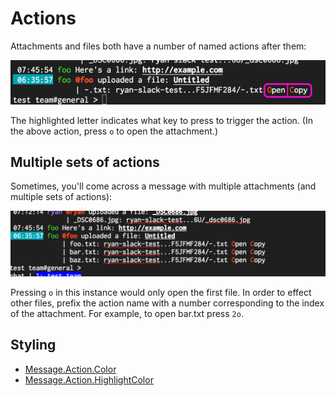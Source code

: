 # Actions

Attachments and files both have a number of named actions after them:

![Two Actions](gifs/Actions.png)

The highlighted letter indicates what key to press to trigger the action. (In the above action,
press `o` to open the attachment.)

## Multiple sets of actions

Sometimes, you'll come across a message with multiple attachments (and multiple sets of actions):

![Multiple Attachments](gifs/ActionsMultiple.png)

Pressing `o` in this instance would only open the first file. In order to effect other files, prefix
the action name with a number corresponding to the index of the attachment. For example, to open
bar.txt press `2o`.

## Styling
- [Message.Action.Color](configuration/Message.Action.Color.md)
- [Message.Action.HighlightColor](configuration/Message.Action.HighlightColor.md)
